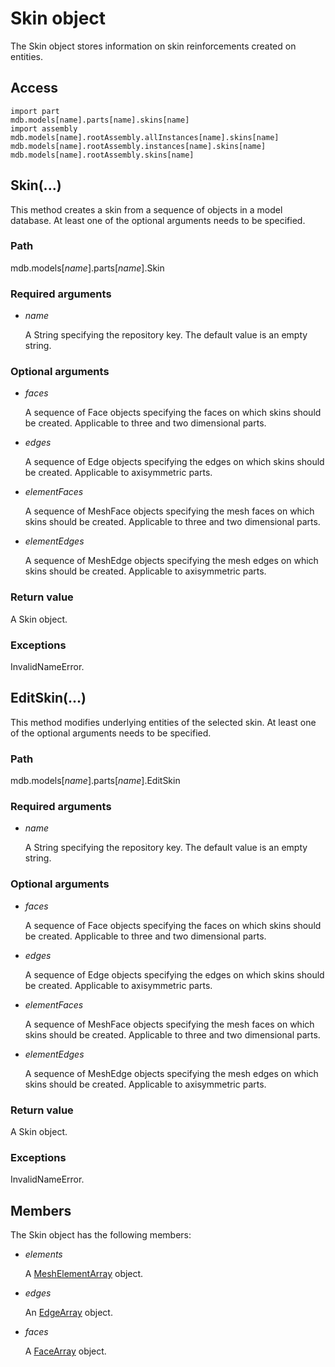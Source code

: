 # Skin object

The Skin object stores information on skin reinforcements created on entities.

## Access

```
import part
mdb.models[name].parts[name].skins[name]
import assembly
mdb.models[name].rootAssembly.allInstances[name].skins[name]
mdb.models[name].rootAssembly.instances[name].skins[name]
mdb.models[name].rootAssembly.skins[name]
```

## Skin(...)



This method creates a skin from a sequence of objects in a model database. At least one of the optional arguments needs to be specified.



### Path

mdb.models[*name*].parts[*name*].Skin

### Required arguments

- *name*

  A String specifying the repository key. The default value is an empty string.

### Optional arguments

- *faces*

  A sequence of Face objects specifying the faces on which skins should be created. Applicable to three and two dimensional parts.

- *edges*

  A sequence of Edge objects specifying the edges on which skins should be created. Applicable to axisymmetric parts.

- *elementFaces*

  A sequence of MeshFace objects specifying the mesh faces on which skins should be created. Applicable to three and two dimensional parts.

- *elementEdges*

  A sequence of MeshEdge objects specifying the mesh edges on which skins should be created. Applicable to axisymmetric parts.

### Return value

A Skin object.

### Exceptions

InvalidNameError.



## EditSkin(...)



This method modifies underlying entities of the selected skin. At least one of the optional arguments needs to be specified.



### Path

mdb.models[*name*].parts[*name*].EditSkin

### Required arguments

- *name*

  A String specifying the repository key. The default value is an empty string.

### Optional arguments

- *faces*

  A sequence of Face objects specifying the faces on which skins should be created. Applicable to three and two dimensional parts.

- *edges*

  A sequence of Edge objects specifying the edges on which skins should be created. Applicable to axisymmetric parts.

- *elementFaces*

  A sequence of MeshFace objects specifying the mesh faces on which skins should be created. Applicable to three and two dimensional parts.

- *elementEdges*

  A sequence of MeshEdge objects specifying the mesh edges on which skins should be created. Applicable to axisymmetric parts.

### Return value

A Skin object.

### Exceptions

InvalidNameError.



## Members

The Skin object has the following members:

- *elements*

  A [MeshElementArray](https://help.3ds.com/2022/english/DSSIMULIA_Established/SIMACAEKERRefMap/simaker-c-meshelementpyc.htm?ContextScope=all) object.

- *edges*

  An [EdgeArray](https://help.3ds.com/2022/english/DSSIMULIA_Established/SIMACAEKERRefMap/simaker-c-edgepyc.htm?ContextScope=all) object.

- *faces*

  A [FaceArray](https://help.3ds.com/2022/english/DSSIMULIA_Established/SIMACAEKERRefMap/simaker-c-facepyc.htm?ContextScope=all) object.